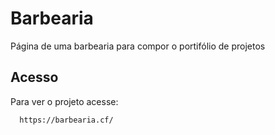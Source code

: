 # Barbearia

Página de uma barbearia para compor o portifólio de projetos


## Acesso

Para ver o projeto acesse: 

```bash
  https://barbearia.cf/
```

